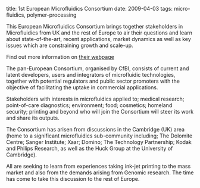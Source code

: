 title: 1st European Microfluidics Consortium
date: 2009-04-03
tags: micro-fluidics, polymer-processing

This European Microfluidics Consortium brings together stakeholders in Microfluidics from UK and the rest of Europe to air their questions and learn about state-of-the-art, recent applications, market dynamics as well as key issues which are constraining growth and scale-up.

Find out more information on [their webpage](http://www.cfbi.co.uk/cfbi3_files/microfluidics.htm)
<!--break-->
The pan-European Consortium, organised by CfBI, consists of current and latent developers, users and integrators of microfluidic technologies, together with potential regulators and public sector promoters with the objective of facilitating the uptake in commercial applications.

Stakeholders with interests in microfluidics applied to; medical research; point-of-care diagnostics; environment; food; cosmetics; homeland security; printing and beyond who will join the Consortium will steer its work and share its outputs.

The Consortium has arisen from discussions in the Cambridge (UK) area (home to a significant microfluidics sub-community including; The Dolomite Centre; Sanger Institute; Xaar; Domino; The Technology Partnership; Kodak and Philips Research, as well as the Huck Group at the University of Cambridge).

All are seeking to learn from experiences taking ink-jet printing to the mass market and also from the demands arising from Genomic research. The time has come to take this discussion to the rest of Europe.